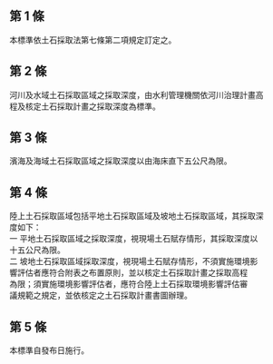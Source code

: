 第 1 條
-------
本標準依土石採取法第七條第二項規定訂定之。

第 2 條
-------
河川及水域土石採取區域之採取深度，由水利管理機關依河川治理計畫高  
程及核定土石採取計畫之採取深度為標準。

第 3 條
-------
濱海及海域土石採取區域之採取深度以由海床直下五公尺為限。

第 4 條
-------
陸上土石採取區域包括平地土石採取區域及坡地土石採取區域，其採取深  
度如下：  
一  平地土石採取區域之採取深度，視現場土石賦存情形，其採取深度以  
    十五公尺為限。  
二  坡地土石採取區域採取深度，視現場土石賦存情形，不須實施環境影  
    響評估者應符合附表之布置原則，並以核定土石採取計畫之採取高程  
    為限；須實施環境影響評估者，應符合陸上土石採取環境影響評估審  
    議規範之規定，並依核定之土石採取計畫書圖辦理。

第 5 條
-------
本標準自發布日施行。

